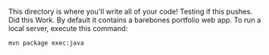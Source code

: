This directory is where you'll write all of your code!
Testing if this pushes.
Did this Work.
By default it contains a barebones portfolio web app. To run a local server,
execute this command:

```
mvn package exec:java
```

